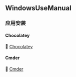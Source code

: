## WindowsUseManual

### 应用安装

#### Chocolatey

:link: [Chocolatey](https://chocolatey.org/)



#### Cmder

:link: [Cmder](http://cmder.net/)